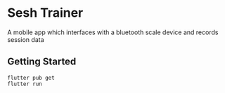 # Sesh Trainer

A mobile app which interfaces with a bluetooth scale device and records session data

## Getting Started

```
flutter pub get
flutter run
```